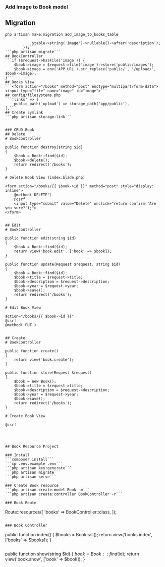 ### Add Image to Book model
## Migration
```php artisan make:migration add_image_to_books_table```
```Schema::table('books', function (Blueprint $table) {
            $table->string('image')->nullable()->after('description');
        });```
```php artisan migrate```
## BookController
```if ($request->hasFile('image')) {
    $book->image = $request->file('image')->store('public/images');
    $book->image = env('APP_URL').str_replace('public/', '/upload/', $book->image);
}```
## Books View
```<form action="/books" method="post" enctype="multipart/form-data">
<input type="file" name="image" id="image">```
## config/filesystems.php
```'links' => [
    public_path('upload') => storage_path('app/public'),
],```
## Create symlink
```php artisan storage:link```


### CRUD Book
## Delete
# BookController
```
    public function destroy(string $id)
    {
        $book = Book::find($id);
        $book->delete();
        return redirect('/books');
    }
```
# Delete Book View (index.blade.php)
```
    <form action="/books/{{ $book->id }}" method="post" style="display: inline">
        @method('DELETE')
        @csrf
        <input type="submit" value="Delete" onclick="return confirm('Are you sure?');">
    </form>
```

## Edit
# BookController
```
    public function edit(string $id)
    {
        $book = Book::find($id);
        return view('book.edit', ['book' => $book]);
    }

    public function update(Request $request, string $id)
    {
        $book = Book::find($id);
        $book->title = $request->title;
        $book->description = $request->description;
        $book->year = $request->year;
        $book->save();
        return redirect('/books');
    }
```
# Edit Book View
```
    action="/books/{{ $book->id }}"
    @csrf
    @method('PUT')
```

## Create 
# BookController
```
    public function create()
    {
        return view('book.create');
    }

    public function store(Request $request)
    {
        $book = new Book();
        $book->title = $request->title;
        $book->description = $request->description;
        $book->year = $request->year;
        $book->save();
        return redirect('/books');
    }
```
# Create Book View
```
    @csrf
```



## Book Resource Project

### Install
```composer install```
```cp .env.example .env```
```php artisan key:generate```
```php artisan migrate```
```php artisan serve```

### Create Book resource
```php artisan create:model Book -m```
```php artisan create:controller BookController -r```

### Book Route
```
Route::resources([
    'books' => BookController::class,
]);
```

### Book Controller
```
public function index()
{
    $books = Book::all();
    return view('books.index', ['books' => $books]);
}
```
```
public function show(string $id)
{
    $book = Book::find($id);
    return view('book.show', ['book' => $book]);
}
```